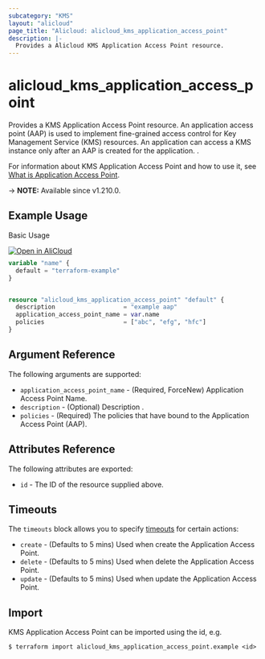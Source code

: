 ```yaml
---
subcategory: "KMS"
layout: "alicloud"
page_title: "Alicloud: alicloud_kms_application_access_point"
description: |-
  Provides a Alicloud KMS Application Access Point resource.
---
```


# alicloud_kms_application_access_point

Provides a KMS Application Access Point resource. An application access point (AAP) is used to implement fine-grained access control for Key Management Service (KMS) resources. An application can access a KMS instance only after an AAP is created for the application. .

For information about KMS Application Access Point and how to use it, see [What is Application Access Point](https://www.alibabacloud.com/help/zh/key-management-service/latest/api-createapplicationaccesspoint).

-> **NOTE:** Available since v1.210.0.

## Example Usage

Basic Usage

<div style="display: block;margin-bottom: 40px;"><div class="oics-button" style="float: right;position: absolute;margin-bottom: 10px;">
  <a href="https://api.aliyun.com/terraform?resource=alicloud_kms_application_access_point&exampleId=f1d4768e-178f-2eb4-6a66-b64d8b2668f0aeda76ba&activeTab=example&spm=docs.r.kms_application_access_point.0.f1d4768e17&intl_lang=EN_US" target="_blank">
    <img alt="Open in AliCloud" src="https://img.alicdn.com/imgextra/i1/O1CN01hjjqXv1uYUlY56FyX_!!6000000006049-55-tps-254-36.svg" style="max-height: 44px; max-width: 100%;">
  </a>
</div></div>

```terraform
variable "name" {
  default = "terraform-example"
}


resource "alicloud_kms_application_access_point" "default" {
  description                   = "example aap"
  application_access_point_name = var.name
  policies                      = ["abc", "efg", "hfc"]
}
```

## Argument Reference

The following arguments are supported:
* `application_access_point_name` - (Required, ForceNew) Application Access Point Name.
* `description` - (Optional) Description .
* `policies` - (Required) The policies that have bound to the Application Access Point (AAP).

## Attributes Reference

The following attributes are exported:
* `id` - The ID of the resource supplied above.

## Timeouts

The `timeouts` block allows you to specify [timeouts](https://developer.hashicorp.com/terraform/language/resources/syntax#operation-timeouts) for certain actions:
* `create` - (Defaults to 5 mins) Used when create the Application Access Point.
* `delete` - (Defaults to 5 mins) Used when delete the Application Access Point.
* `update` - (Defaults to 5 mins) Used when update the Application Access Point.

## Import

KMS Application Access Point can be imported using the id, e.g.

```shell
$ terraform import alicloud_kms_application_access_point.example <id>
```